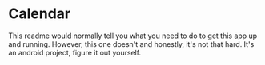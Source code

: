 # Calendar

This readme would normally tell you what you need to do to get this app up and running.  However, this one doesn't and honestly, it's not that hard.  It's an android project, figure it out yourself.
